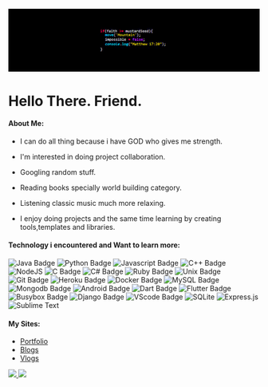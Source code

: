 ![Banner](banner.jpg)

# Hello There. Friend.

    
#### About Me:
- I can do all thing because i have GOD who gives me strength.

- I'm interested in doing project collaboration.

- Googling random stuff.

- Reading books specially world building category.

- Listening classic music much more relaxing.

- I enjoy doing projects and the same time learning by creating tools,templates and libraries.
    


  
#### Technology i encountered and Want to learn more:

![Java Badge](https://img.shields.io/badge/--red?style=?style=flat&logo=Java&logoColor=white)
![Python Badge](https://img.shields.io/badge/--blue?style=?style=flat&logo=Python&logoColor=white)
![Javascript Badge](https://img.shields.io/badge/--green?style=?style=flat&logo=javascript&logoColor=white)
![C++ Badge](https://img.shields.io/badge/--blue?style=?style=flat&logo=Cplusplus&logoColor=white)
![NodeJS](https://img.shields.io/badge/-6DA55F?style=flat&logo=node.js&logoColor=white)
![C Badge](https://img.shields.io/badge/--blue?style=?style=flat&logo=C&logoColor=white)
![C# Badge](https://img.shields.io/badge/--blue?style=?style=flat&logo=Csharp&logoColor=white)
![Ruby Badge](https://img.shields.io/badge/--red?style=?style=flat&logo=Ruby&logoColor=white)
![Unix Badge](https://img.shields.io/badge/-Unix-black?style=?style=flat&logo=Unix&logoColor=white)
![Git Badge](https://img.shields.io/badge/--orange?style=?style=flat&logo=Git&logoColor=white)
![Heroku Badge](https://img.shields.io/badge/--violet?style=?style=flat&logo=Heroku&logoColor=white)
![Docker Badge](https://img.shields.io/badge/--blue?style=?style=flat&logo=Docker&logoColor=white)
![MySQL Badge](https://img.shields.io/badge/--white?style=?style=flat&logo=MySQL&logoColor=blue)
![Mongodb Badge](https://img.shields.io/badge/--darkgreen?style=?style=flat&logo=Mongodb&logoColor=white)
![Android Badge](https://img.shields.io/badge/--white?style=?style=flat&logo=Android&logoColor=darkgreen)
![Dart Badge](https://img.shields.io/badge/--blue?style=?style=flat&logo=Dart&logoColor=white)
![Flutter Badge](https://img.shields.io/badge/--blue?style=?style=flat&logo=Flutter&logoColor=white)
![Busybox Badge](https://img.shields.io/badge/-Busybox-black?style=?style=flat&logo=Busybox&logoColor=white)
![Django Badge](https://img.shields.io/badge/-blue?style=?style=flat&logo=Django&logoColor=white)
![VScode Badge](https://img.shields.io/badge/--white?style=?style=flat&logo=visualstudiocode&logoColor=blue)
![SQLite](https://img.shields.io/badge/-%2307405e.svg?style=flat&logo=sqlite&logoColor=white)
![Express.js](https://img.shields.io/badge/-%23404d59.svg?style=flat&logo=express&logoColor=%2361DAFB)
![Sublime Text](https://img.shields.io/badge/-%23575757.svg?style=flat&logo=sublime-text&logoColor=important)

#### My Sites:
- [ Portfolio](https://marcuwynu23.github.io)
- [ Blogs](https://marcuwynu23.hashnode.dev/)
- [ Vlogs]()

<div align="left">
  <a href="https://github.com/marcuwynu23">
  <img height="130em" src="https://github-readme-stats.vercel.app/api?username=marcuwynu23&count_private=true&show_icons=true&theme=dark&hide_rank=false"/>
  <img height="130em" src="https://github-readme-stats.vercel.app/api/top-langs/?username=marcuwynu23&langs_count=6&layout=compact&theme=dark"/>
</div>
